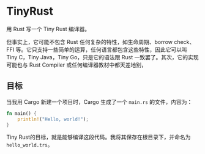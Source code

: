 # TinyRust

用 Rust 写一个 Tiny Rust 编译器。

但事实上，它可能不包含 Rust 任何复杂的特性，如生命周期、borrow check、FFI 等。它只支持一些简单的运算，任何语言都包含这些特性，因此它可以叫 Tiny C，Tiny Java，Tiny Go，只是它的语法跟 Rust 一致罢了。其次，它的实现可能也与 Rust Compiler 或任何编译器教材中都天差地别，

## 目标

当我用 Cargo 新建一个项目时，Cargo 生成了一个 `main.rs` 的文件，内容为：

```Rust
fn main() {
    println!("Hello, world!");
}
```

Tiny Rust的目标，就是能够编译这段代码。我将其保存在根目录下，并命名为 `hello_world.trs`。
